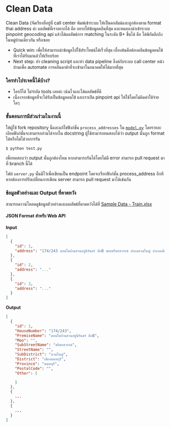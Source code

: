 # Clean Data

Clean Data (จัดเรียงที่อยู่ที่ call center พิมพ์เข้าระบบ ให้เป็นคอลัมน์และถูกต้องตาม format thai address ค่ะ
ผลลัพธ์ที่เราอยากได้ คือ อยากให้ข้อมูลคลีนที่สุด และทดลองนำเข้าระบบ pinpoint geocoding api แล้วได้ผลลัพธ์การ matching ในระดับ B+ ขึ้นได้ คือ ได้พิกัดลึกถึงในหมู่บ้านเดียวกัน หรือซอย

- Quick win: เพื่อให้สามารถนำข้อมูลไปใช้ประโยชน์ได้เร็วที่สุด เบื้องต้นคือต้องคลีนข้อมูลคนไข้ที่เราได้รับมาแล้วให้เรียบร้อย
- Next step: ทำ cleaning script และทำ data pipeline ลิ้งค์กับระบบ call center หน้าบ้านเพื่อ automate การคลีนดาต้าที่จะเข้ามาในอนาคตให้ได้มากที่สุด

### ใครทำโปรเจคนี้ได้บ้าง?

- ใครก็ได้ ไม่จำกัด tools เลยค่ะ เน้นไวและได้ผลลัพธ์ที่ดี
- เนื่องจากข้อมูลที่จะได้รับเป็นข้อมูลคนไข้ และเราเปิด pinpoint api ให้ใช้โดยไม่คิดค่าใช้จ่ายใดๆ

### ขั้นตอนการมีส่วนร่วมในงานนี้

ให้ผู้ใช้ fork repository นี้และแก้ไขฟังก์ชั่น `process_addresses` ใน [`model.py`](/model.py) โดยรายละเอียดฟังก์ชั่นจะสามารถอ่านได้จากใน docstring ผู้ใช้สามารถทดสอบได้ว่า output นั้นถูก format ได้หรือไม่ได้วยการรัน

```bash
$ python test.py
```

เพื่อทดสอบว่า output นั้นถูกต้องไหม หากสามารถรันได้โดยไม่มี error สามารถ pull request มาที่ branch นี้ได้

ไฟล์ `server.py` นั้นมีไว้เพื่อเขียนเป็น endpoint โดยจะเรียกฟังก์ชั่น process_address อีกที หากต้องการปรับเปลี่ยนการเขียน server สามารถ pull request มาได้เช่นกัน

### ข้อมูลตัวอย่างและ Output ที่คาดหวัง

สามารถดาวน์โหลดดูข้อมูลตัวอย่างและผลลัพธ์ที่คาดหวังได้ที่ [Sample Data - Train.xlsx](https://drive.google.com/file/d/19LNypJN7lVpLCdo3D9-RWud2W36YBxeA/view?usp=sharing)

#### JSON Format สำหรับ Web API

**Input**

```json
[
  {
    "id": 1,
    "address": "174/243 คอนโดบ้านสวนอยู่นิรันดร์ ตึกB ซอยศรีพรสวรรค์ ตำบลสวนใหญ่ อำเภอเมืองนนทบุรี จังหวัดนนทบุรี"
  },
  {
    "id": 2,
    "address": "..."
  },
  {
    "id": 3,
    "address": "..."
  }
]
```

**Output**

```json
[
  {
    "id": 1,
    "HouseNumber": "174/243",
    "PremiseName": "คอนโดบ้านสวนอยู่นิรันดร์ ตึกB",
    "Moo": "",
    "SubStreetName": "ศรีพรสวรรค์",
    "StreetName": "",
    "SubDistrict": "สวนใหญ่",
    "District": "เมืองนนทบุรี",
    "Province": "นนทบุรี",
    "PostalCode": "",
    "Other": [

    ]
  },
  {
    ...
  },
  {
    ...
  }
]
```
